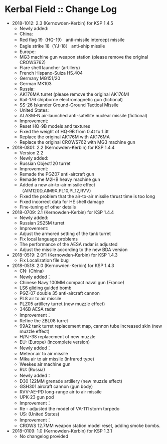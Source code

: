 # Kerbal Field :: Change Log

* 2018-1012: 2.3 (Kernowden-Kerbin) for KSP 1.4.5
	+ Newly added:
	+ China:
	+ Red flag 19（HQ-19） anti-missile intercept missile
	+ Eagle strike 18（YJ-18） anti-ship missile
	+ Europe:
	+ MG3 machine gun weapon station (please remove the original CROWS762)
	+ Flare shell launcher (artillery)
	+ French Hispano-Suiza HS.404
	+ Germany MG151/20
	+ German MK103
	+ Russia:
	+ AK176MA turret (please remove the original AK176M)
	+ Rail-176 shipborne electromagnetic gun (fictional)
	+ SS-26 Iskander Ground-Ground Tactical Missile
	+ United States:
	+ ALASM-N air-launched anti-satellite nuclear missile (fictional)
	+ Improvement:
	+ Reset HQ-9B models and textures
	+ Fixed the weight of HQ-9B from 0.4t to 1.3t
	+ Replace the original AK176M with AK176MA
	+ Replace the original CROWS762 with MG3 machine gun
* 2018-0801: 2.2 (Kernowden-Kerbin) for KSP 1.4.4
	+ Version 2.2
	+ Newly added:
	+ Russian Object120 turret
	+ Improvement:
	+ Remade the PGZ07 anti-aircraft gun
	+ Remade the M2HB heavy machine gun
	+ Added a new air-to-air missile effect（AIM120D,AIM9X,PL10,PL12,RVV）
	+ Fixed the problem that the air-to-air missile thrust time is too long
	+ Fixed incorrect data for HE shell damage
	+ Fine-tuning of other details
* 2018-0709: 2.1 (Kernowden-Kerbin) for KSP 1.4.4
	+ Newly added:
	+ Russian 2S25M turret
	+ Improvement:
	+ Adjust the armored setting of the tank turret
	+ Fix local language problems
	+ The performance of the AESA radar is adjusted
	+ Adjust the missile according to the new BDA version
* 2018-0519: 2.0f1 (Kernowden-Kerbin) for KSP 1.4.3
	+ Fix Localization file bug
* 2018-0518: 2.0 (Kernowden-Kerbin) for KSP 1.4.3
	+ CN: (China)
	+ Newly added：
	+ Chinese Navy 100MM compact naval gun (France)
	+ LS6 gliding guided bomb
	+ PGZ-07 double 35 anti-aircraft cannon
	+ PL8 air to air missile
	+ PLZ05 artillery turret (new muzzle effect)
	+ 346B AESA radar
	+ Improvement：
	+ Refine the ZBL08 turret
	+ 99A2 tank turret replacement map, cannon tube increased skin (new muzzle effect)
	+ H/PJ-38 replacement of new muzzle
	+ EU: (Europe) (incomplete version)
	+ Newly added：
	+ Meteor air to air missile
	+ Mika air to air missile (infrared type)
	+ Weekes air machine gun
	+ RU: (Russia)
	+ Newly added：
	+ D30 122MM grenade artillery (new muzzle effect)
	+ GSH301 aircraft cannon (gun body)
	+ RVV-AE-PD long-range air to air missile
	+ UPK-23 gun pod
	+ Improvement：
	+ Re - adjusted the model of VA-111 storm torpedo
	+ US: (United States)
	+ Improvement：
	+ CROWS 12.7MM weapon station model reset, adding smoke bombs.
* 2018-0109: 1.0 (Kernowden-Kerbin) for KSP 1.3.1
	+ No changelog provided
